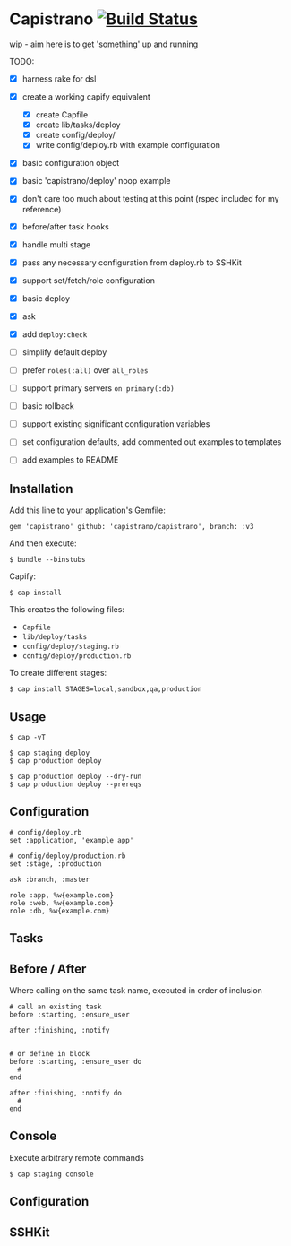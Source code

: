 # Capistrano [![Build Status](https://travis-ci.org/capistrano/capistrano.png?branch=v3)](https://travis-ci.org/capistrano/capistrano)

wip - aim here is to get 'something' up and running

TODO:

  - [x] harness rake for dsl
  - [x] create a working capify equivalent
    - [x] create Capfile
    - [x] create lib/tasks/deploy
    - [x] create config/deploy/
    - [x] write config/deploy.rb with example configuration

  - [x] basic configuration object
  - [x] basic 'capistrano/deploy' noop example
  - [x] don't care too much about testing at this point (rspec included for my reference)

  - [x] before/after task hooks
  - [x] handle multi stage
  - [x] pass any necessary configuration from deploy.rb to SSHKit

  - [x] support set/fetch/role configuration
  - [x] basic deploy
  - [x] ask
  - [x] add `deploy:check`
  - [ ] simplify default deploy
  - [ ] prefer `roles(:all)` over `all_roles`
  - [ ] support primary servers `on primary(:db)`
  - [ ] basic rollback
  - [ ] support existing significant configuration variables
  - [ ] set configuration defaults, add commented out examples to templates
  - [ ] add examples to README

## Installation

Add this line to your application's Gemfile:

    gem 'capistrano' github: 'capistrano/capistrano', branch: :v3

And then execute:

    $ bundle --binstubs

Capify:

    $ cap install

This creates the following files:

- `Capfile`
- `lib/deploy/tasks`
- `config/deploy/staging.rb`
- `config/deploy/production.rb`

To create different stages:

    $ cap install STAGES=local,sandbox,qa,production

## Usage

    $ cap -vT

    $ cap staging deploy
    $ cap production deploy

    $ cap production deploy --dry-run
    $ cap production deploy --prereqs

## Configuration

    # config/deploy.rb
    set :application, 'example app'

    # config/deploy/production.rb
    set :stage, :production

    ask :branch, :master

    role :app, %w{example.com}
    role :web, %w{example.com}
    role :db, %w{example.com}

## Tasks

## Before / After

Where calling on the same task name, executed in order of inclusion


    # call an existing task
    before :starting, :ensure_user

    after :finishing, :notify


    # or define in block
    before :starting, :ensure_user do
      #
    end

    after :finishing, :notify do
      #
    end

## Console

Execute arbitrary remote commands

    $ cap staging console

## Configuration


## SSHKit



